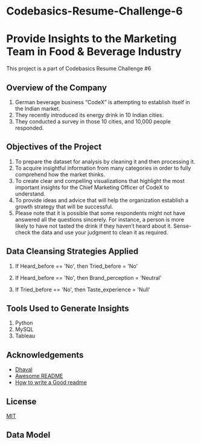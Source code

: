 # Codebasics-Resume-Challenge-6


# Provide Insights to the Marketing Team in Food & Beverage Industry
This project is a part of Codebasics Resume Challenge #6
## Overview of the Company
1. German beverage business “CodeX” is attempting to establish itself in the Indian market. 
2. They recently introduced its energy drink in 10 Indian cities.
3. They conducted a survey in those 10 cities, and 10,000 people responded.




## Objectives of the Project
1. To prepare the dataset for analysis by cleaning it and then processing it.
2. To acquire insightful information from many categories in order to fully comprehend how the market thinks.
3. To create clear and compelling visualizations that highlight the most important insights for the Chief Marketing Officer of CodeX to understand.
4. To provide ideas and advice that will help the organization establish a growth strategy that will be successful.
5. Please note that it is possible that some respondents might not have answered all the questions sincerely. For instance, a person is more likely to have not tasted the drink if they haven’t heard about it. Sense-check the data and use your judgment to clean it as required.

## Data Cleansing Strategies Applied
1. If Heard_before == 'No', then
  Tried_before =  'No'

2. If Heard_before == 'No', then
  Brand_perception = 'Neutral'

3. If Tried_before == 'No', then
  Taste_experience = 'Null'

## Tools Used to Generate Insights
1. Python
2. MySQL
3. Tableau
## Acknowledgements

 - [Dhaval](https://awesomeopensource.com/project/elangosundar/awesome-README-templates)
 - [Awesome README](https://github.com/matiassingers/awesome-readme)
 - [How to write a Good readme](https://bulldogjob.com/news/449-how-to-write-a-good-readme-for-your-github-project)


## License

[MIT](https://choosealicense.com/licenses/mit/)


## Data Model

